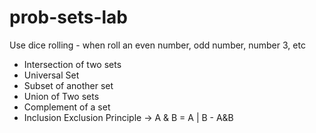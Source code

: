 # prob-sets-lab

Use dice rolling - when roll an even number, odd number, number 3, etc

- Intersection of two sets
- Universal Set 
- Subset of another set
- Union of Two sets 
- Complement of a set
- Inclusion Exclusion Principle -> A & B = A | B - A&B

